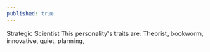 ```yaml
---
published: true
---
```

Strategic Scientist
This personality's traits are:
 Theorist, bookworm, innovative, quiet, planning, 
